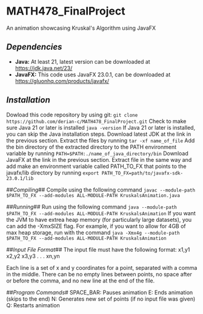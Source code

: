 # MATH478_FinalProject
An animation showcasing Kruskal's Algorithm using JavaFX

## _Dependencies_
- **Java:** At least 21, latest version can be downloaded at https://jdk.java.net/23/
- **JavaFX:** This code uses JavaFX 23.0.1, can be downloaded at https://gluonhq.com/products/javafx/

## _Installation_
Dowload this code repository by using git:
`git clone https://github.com/derian-c/MATH478_FinalProject.git`
Check to make sure Java 21 or later is installed `java -version`
If Java 21 or later is installed, you can skip the Java installation steps.
Download latest JDK at the link in the previous section.
Extract the files by running `tar -xf name_of_file`
Add the bin directory of the extracted directory to the PATH environment variable by running `PATH=$PATH:./name_of_java_directory/bin`
Download JavaFX at the link in the previous section.
Extract file in the same way and add make an environment variable called PATH_TO_FX that points to the javafx/lib directory by running `export PATH_TO_FX=path/to/javafx-sdk-23.0.1/lib`

##_Compiling_##
Compile using the following command `javac --module-path $PATH_TO_FX --add-modules ALL-MODULE-PATH KruskalsAnimation.java`

##_Running_##
Run using the following command `java --module-path $PATH_TO_FX --add-modules ALL-MODULE-PATH KruskalsAnimation`
If you want the JVM to have extrea heap memory (for particularly large datasets), you can add the -XmxSIZE flag. 
For example, if you want to allow for 4GB of max heap storage, run with the command `java -Xmx4g --module-path $PATH_TO_FX --add-modules ALL-MODULE-PATH KruskalsAnimation`

##_Input File Format_##
The input file must have the following format:
x1,y1
x2,y2
x3,y3
.
.
.
xn,yn

Each line is a set of x and y coordinates for a point, separated with a comma in the middle. There can be no empty lines between points, no space after or before the comma, and no new line at the end of the file.

##_Program Commands_#
SPACE_BAR: Pauses animation
E: Ends animation (skips to the end)
N: Generates new set of points (if no input file was given)
Q: Restarts animation
